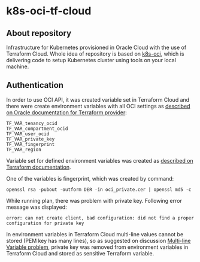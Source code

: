 # k8s-oci-tf-cloud

## About repository

Infrastructure for Kubernetes provisioned in Oracle Cloud with the use of Terraform Cloud.
Whole idea of repository is based on [k8s-oci](https://github.com/sebastianczech/k8s-oci), which is delivering code to setup Kubernetes cluster using tools on your local machine.

## Authentication

In order to use OCI API, it was created variable set in Terraform Cloud and there were create environment variables with all OCI settings as [described on Oracle documentation for Terraform provider](https://docs.oracle.com/en-us/iaas/Content/API/SDKDocs/terraformproviderconfiguration.htm):

```
TF_VAR_tenancy_ocid
TF_VAR_compartment_ocid
TF_VAR_user_ocid
TF_VAR_private_key
TF_VAR_fingerprint
TF_VAR_region
```

Variable set for defined environment variables was created as [described on Terraform documentation](https://learn.hashicorp.com/tutorials/terraform/cloud-create-variable-set?in=terraform/cloud-get-started).

One of the variables is fingerprint, which was created by command:

```
openssl rsa -pubout -outform DER -in oci_private.cer | openssl md5 -c
```

While running plan, there was problem with private key. Following error message was displayed:

```
error: can not create client, bad configuration: did not find a proper configuration for private key
```

In environment variables in Terraform Cloud multi-line values cannot be stored (PEM key has many lines), so as suggested on discussion [Multi-line Variable problem](https://discuss.hashicorp.com/t/multi-line-variable-problem/10750), private key was removed from environment variables in Terraform Cloud and stored as sensitive Terraform variable. 
